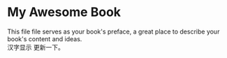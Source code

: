 # My Awesome Book

This file file serves as your book's preface, a great place to describe your book's content and ideas.  
汉字显示
更新一下。

